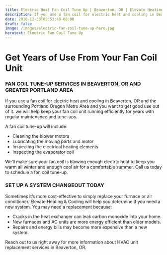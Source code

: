 ```yaml
---
title: Electric Heat Fan Coil Tune Up | Beaverton, OR | Elevate Heating & Cooling, LLC
description: If you use a fan coil for electric heat and cooling in Beaverton, OR & the surrounding Portland Oregon Metro Area and you want to get good use out of it.
date: 2018-12-30T09:53:49-08:00
draft: false
image: /images/electric-fan-coil-tune-up-hero.jpg
herotext: Electric Fan Coil Tune Up
---
```


# Get Years of Use From Your Fan Coil Unit

### FAN COIL TUNE-UP SERVICES IN BEAVERTON, OR AND GREATER PORTLAND AREA

If you use a fan coil for electric heat and cooling in Beaverton, OR and the surrounding Portland Oregon Metro Area and you want to get good use out of it. we will help keep your fan coil unit running efficiently for years with regular maintenance and tune-ups. 

A fan coil tune-up will include:

- Cleaning the blower motors
- Lubricating the moving parts and motor
- Inspecting the electrical heating elements
- Inspecting the evaporator coil

We’ll make sure your fan coil is blowing enough electric heat to keep you warm all winter and enough cool air for a comfortable summer. Call us today to schedule a fan coil tune-up.

### SET UP A SYSTEM CHANGEOUT TODAY

Sometimes it’s more cost-effective to simply replace your furnace or air conditioner. Elevate Heating & Cooling will help you determine if you need a new system. You may need a replacement because:

- Cracks in the heat exchanger can leak carbon monoxide into your home.
- New furnaces and AC units are more energy efficient than older models.
- Repairs and energy bills may become more expensive than a new system.

Reach out to us right away for more information about HVAC unit replacement services in Beaverton, OR.